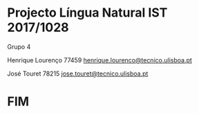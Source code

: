 # Projecto Língua Natural IST 2017/1028

Grupo 4

Henrique Lourenço 77459 henrique.lourenco@tecnico.ulisboa.pt

José Touret 78215 jose.touret@tecnico.ulisboa.pt

# FIM
